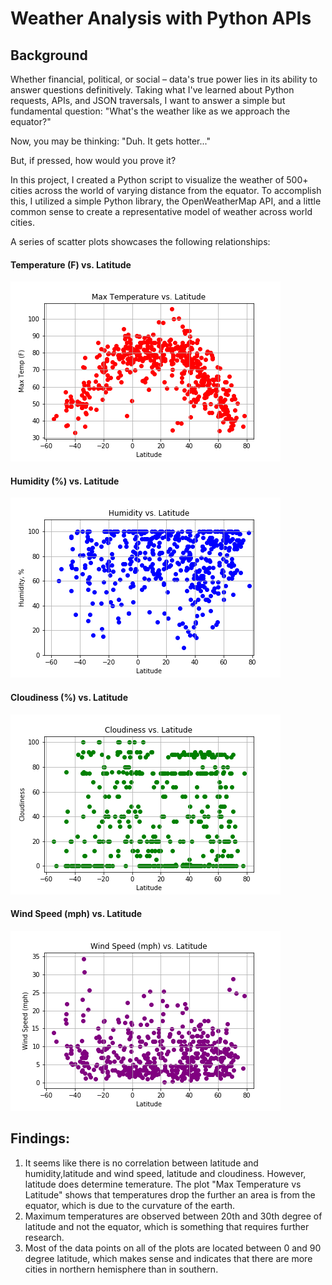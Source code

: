 # Weather Analysis with Python APIs

## Background
Whether financial, political, or social – data's true power lies in its ability to answer questions definitively. Taking what I've learned about Python requests, APIs, and JSON traversals, I want to answer a simple but fundamental question: "What's the weather like as we approach the equator?"

Now, you may be thinking: "Duh. It gets hotter..."

But, if pressed, how would you prove it?

In this project, I created a Python script to visualize the weather of 500+ cities across the world of varying distance from the equator. To accomplish this, I utilized a simple Python library, the OpenWeatherMap API, and a little common sense to create a representative model of weather across world cities.

 A series of scatter plots showcases the following relationships:

#### Temperature (F) vs. Latitude
![Alt text](https://github.com/DaryaRudych/06-Python-APIs/blob/master/TempVsLatitude.png)

#### Humidity (%) vs. Latitude
![Alt text](https://github.com/DaryaRudych/06-Python-APIs/blob/master/HumidityVsLatitude.png)

#### Cloudiness (%) vs. Latitude
![Alt text](https://github.com/DaryaRudych/06-Python-APIs/blob/master/CloudinessVsLatitude.png)

#### Wind Speed (mph) vs. Latitude
![Alt text](https://github.com/DaryaRudych/06-Python-APIs/blob/master/WindVsLatitude.png)


## Findings:
1. It seems like there is no correlation between latitude and humidity,latitude and wind speed, latitude and cloudiness. However, latitude does determine temerature. The plot "Max Temperature vs Latitude" shows that temperatures drop the further an area is from the equator, which is due to the curvature of the earth.
2. Maximum temperatures are observed between 20th and 30th degree of latitude and not the equator, which is something that requires further research.
3. Most of the data points on all of the plots are located between 0 and 90 degree latitude, which makes sense and indicates that there are more cities in northern hemisphere than in southern.
